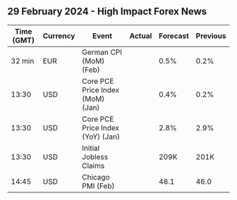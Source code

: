 ## 29 February 2024 - High Impact Forex News

| Time (GMT) | Currency | Event | Actual | Forecast | Previous |
|------|----------|-------|--------|----------|----------|
| 32 min | EUR | German CPI (MoM) (Feb) |  | 0.5% | 0.2% |
| 13:30 | USD | Core PCE Price Index (MoM) (Jan) |  | 0.4% | 0.2% |
| 13:30 | USD | Core PCE Price Index (YoY) (Jan) |  | 2.8% | 2.9% |
| 13:30 | USD | Initial Jobless Claims |  | 209K | 201K |
| 14:45 | USD | Chicago PMI (Feb) |  | 48.1 | 46.0 |
